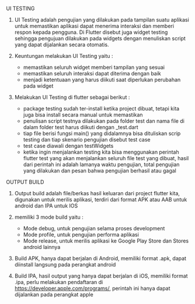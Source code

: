 UI TESTING

1. UI Testing adalah pengujian yang dilakukan pada tampilan suatu aplikasi untuk memastikan aplikasi dapat menerima interaksi dan memberi respon kepada pengguna. Di Flutter disebut juga widget testing sehingga pengujuan dilakukan pada widgets dengan menuliskan script yang dapat dijalankan secara otomatis.

2. Keuntungan melakukan UI Testing yaitu :
    - memastikan seluruh widget memberi tampilan yang sesuai
    - memastikan seluruh interaksi dapat diterima dengan baik
    - menjadi ketentuaan yang harus diikuti saat diperlukan perubahan pada widget

3. Melakukan UI Testing di flutter sebagai berikut :
    - package testing sudah ter-install ketika project dibuat, tetapi kita juga bisa install secara manual untuk memastikan
    - penulisan script testnya dilakukan pada folder test dan nama file di dalam folder test harus diikuti dengan _test.dart
    - tiap file berisi fungsi main() yang didalamnya bisa dituliskan scrip testing dan tiap skenario pengujian disebut test case
    - test case diawali dengan testWidgets
    - ketika ingin menjalankan testing kita bisa menggunakan perintah flutter test yang akan menjalankan seluruh file test yang dibuat, hasil dari perintah ini adalah lamanya waktu pengujian, total pengujian yang dilakukan dan pesan bahwa pengujian berhasil atau gagal


OUTPUT BUILD

1. Output build adalah file/berkas hasil keluaran dari project flutter kita, digunakan untuk merilis aplikasi, terdiri dari format APK atau AAB untuk android dan IPA untuk IOS

2. memiliki 3 mode build yaitu :
    - Mode debug, untuk pengujian selama proses development
    - Mode profile, untuk pengujian performa aplikasi
    - Mode release, untuk merilis aplikasi ke Google Play Store dan Stores android lainnya

3. Build APK, hanya dapat berjalan di Android, memiliki format .apk, dapat diinstall langsung pada perangkat android

4. Build IPA, hasil output yang hanya dapat berjalan di iOS, memiliki format .ipa, perlu melakukan pendaftaran di https://developer.apple.com/programs/, perintah ini hanya dapat dijalankan pada perangkat apple